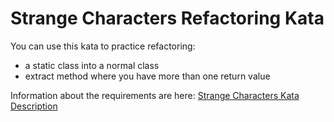 Strange Characters Refactoring Kata
===================================

You can use this kata to practice refactoring: 

* a static class into a normal class
* extract method where you have more than one return value

Information about the requirements are here: [Strange Characters Kata Description](https://www.sammancoaching.org/kata_descriptions/strange_characters.html)